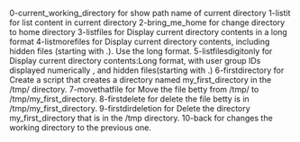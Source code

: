0-current_working_directory for show path name of current directory
1-listit for list content in current directory
2-bring_me_home for change directory to home directory
3-listfiles for Display current directory contents in a long format
4-listmorefiles for Display current directory contents, including hidden files (starting with .). Use the long format.
5-listfilesdigitonly for Display current directory contents:Long format, with user group IDs displayed numerically , and hidden files(starting with .)
6-firstdirectory for Create a script that creates a directory named my_first_directory in the /tmp/ directory.
7-movethatfile for Move the file betty from /tmp/ to /tmp/my_first_directory.
8-firstdelete for delete the file betty is in /tmp/my_first_directory.
9-firstdirdeletion for Delete the directory my_first_directory that is in the /tmp directory.
10-back for changes the working directory to the previous one.

